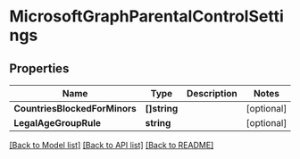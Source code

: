 # MicrosoftGraphParentalControlSettings

## Properties

Name | Type | Description | Notes
------------ | ------------- | ------------- | -------------
**CountriesBlockedForMinors** | **[]string** |  | [optional] 
**LegalAgeGroupRule** | **string** |  | [optional] 

[[Back to Model list]](../README.md#documentation-for-models) [[Back to API list]](../README.md#documentation-for-api-endpoints) [[Back to README]](../README.md)


